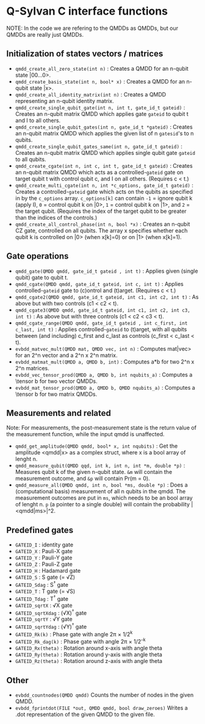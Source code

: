 # Q-Sylvan C interface functions

NOTE: In the code we are refering to the QMDDs as QMDDs, but our QMDDs are really just QMDDs.

## Initialization of states vectors / matrices
* `qmdd_create_all_zero_state(int n)` : Creates a QMDD for an n-qubit state |00...0>. 
* `qmdd_create_basis_state(int n, bool* x)` : Creates a QMDD for an n-qubit state |x>.
* `qmdd_create_all_identity_matrix(int n)` : Creates a QMDD representing an n-qubit identity matrix.
* `qmdd_create_single_qubit_gate(int n, int t, gate_id_t gateid)` : Creates an n-qubit matrix QMDD which applies gate `gateid` to qubit t and I to all others.
* `qmdd_create_single_qubit_gates(int n, gate_id_t *gateid)` : Creates an n-qubit matrix QMDD which applies the given list of n `gatesid`'s to n qubits.
* `qmdd_create_single_qubit_gates_same(int n, gate_id_t gateid)` : Creates an n-qubit matrix QMDD which applies single qubit gate `gateid` to all qubits.
* `qmdd_create_cgate(int n, int c, int t, gate_id_t gateid)` : Creates an n-qubit matrix QMDD which acts as a controlled-`gateid` gate on target qubit t with control qubit c, and I on all others. (Requires c < t.)
* `qmdd_create_multi_cgate(int n, int *c_options, gate_id_t gateid)` : Creates a controlled-`gateid` gate which acts on the qubits as specified in by the `c_options` array. `c_options[k]` can contain `-1` = ignore qubit k (apply I), `0` = control qubit k on |0>, `1` = control qubit k on |1>, and `2` = the target qubit. (Requires the index of the target qubit to be greater than the indices of the controls.)
* `qmdd_create_all_control_phase(int n, bool *x)` : Creates an n-qubit CZ gate, controlled on all qubits. The array x specifies whether each qubit k is controlled on |0> (when x[k]=0) or on |1> (when x[k]=1).

## Gate operations
* `qmdd_gate(QMDD qmdd, gate_id_t gateid , int t)` : Applies given (single qubit) gate to qubit t.
* `qmdd_cgate(QMDD qmdd, gate_id_t gateid, int c, int t)` : Applies controlled-`gateid` gate to (c)ontrol and (t)arget. (Requires c < t.)
* `qmdd_cgate2(QMDD qmdd, gate_id_t gateid, int c1, int c2, int t)` : As above but with two controls (c1 < c2 < t).
* `qmdd_cgate3(QMDD qmdd, gate_id_t gateid, int c1, int c2, int c3, int t)` : As above but with three controls (c1 < c2 < c3 < t).
* `qmdd_cgate_range(QMDD qmdd, gate_id_t gateid , int c_first, int c_last, int t)` : Applies controlled-`gateid` to (t)arget, with all qubits between (and including) c_first and c_last as controls (c_first < c_last < t).
* `evbdd_matvec_mult(QMDD mat, QMDD vec, int n)` : Computes mat|vec> for an 2^n vector and a 2^n x 2^n matrix.
* `evbdd_matmat_mult(QMDD a, QMDD b, int)` : Computes a*b for two 2^n x 2^n matrices.
* `evbdd_vec_tensor_prod(QMDD a, QMDD b, int nqubits_a)` : Computes a \tensor b for two vector QMDDs.
* `evbdd_mat_tensor_prod(QMDD a, QMDD b, QMDD nqubits_a)` : Computes a \tensor b for two matrix QMDDs.

## Measurements and related
Note: For measurements, the post-measurement state is the return value of the measurement function, while the input qmdd is unaffected.
* `qmdd_get_amplitude(QMDD qmdd, bool* x, int nqubits)` : Get the amplitude <qmdd|x> as a complex struct, where x is a bool array of lenght n.
* `qmdd_measure_qubit(QMDD qqd, int k, int n, int *m, double *p)` : Measures qubit k of the given n-qubit state. `&m` will contain the measurement outcome, and `&p` will contain Pr(m = 0).
* `qmdd_measure_all(QMDD qmdd, int n, bool *ms, double *p)` : Does a (computational basis) measurement of all n qubits in the qmdd. The measurement outcomes are put in `ms`, which needs to be an bool array of lenght n. `p` (a pointer to a single double) will contain the probability |<qmdd|ms>|^2.

## Predefined gates
* `GATEID_I` : identity gate
* `GATEID_X` : Pauli-X gate
* `GATEID_Y` : Pauli-Y gate
* `GATEID_Z` : Pauli-Z gate
* `GATEID_H` : Hadamard gate
* `GATEID_S` : S gate (= &radic;Z)
* `GATEID_Sdag` : S<sup>&dagger;</sup> gate
* `GATEID_T` : T gate (= &radic;S)
* `GATEID_Tdag` : T<sup>&dagger;</sup> gate
* `GATEID_sqrtX` : &radic;X gate
* `GATEID_sqrtXdag` : (&radic;X)<sup>&dagger;</sup> gate
* `GATEID_sqrtY` : &radic;Y gate
* `GATEID_sqrtYdag` : (&radic;Y)<sup>&dagger;</sup> gate
* `GATEID_Rk(k)` : Phase gate with angle 2&pi; &times; 1/2<sup>k</sup>
* `GATEID_Rk_dag(k)` : Phase gate with angle 2&pi; &times; 1/2<sup>-k</sup>
* `GATEID_Rx(theta)` : Rotation around x-axis with angle theta
* `GATEID_Ry(theta)` : Rotation around y-axis with angle theta
* `GATEID_Rz(theta)` : Rotation around z-axis with angle theta


## Other
* `evbdd_countnodes(QMDD qmdd)` Counts the number of nodes in the given QMDD.
* `evbdd_fprintdot(FILE *out, QMDD qmdd, bool draw_zeroes)` Writes a .dot representation of the given QMDD to the given file.
